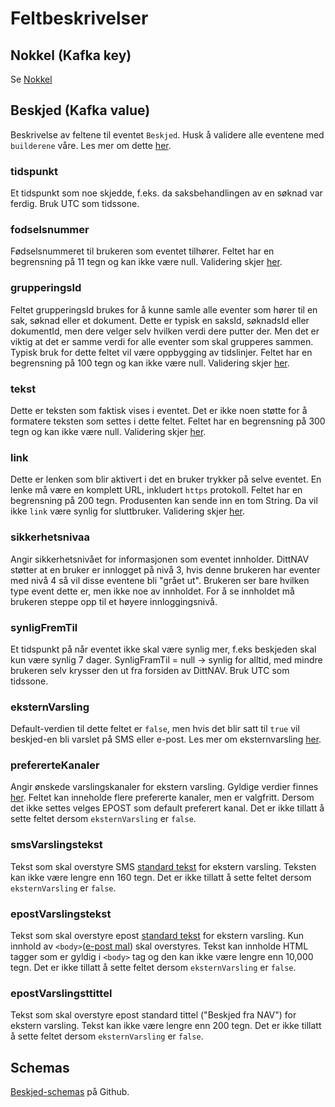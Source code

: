 # Feltbeskrivelser

## Nokkel (Kafka key)
Se [Nokkel](../fellesinfo.md)


## Beskjed (Kafka value)
Beskrivelse av feltene til eventet `Beskjed`.
Husk å validere alle eventene med `builderene` våre. Les mer om dette [her](../../builder.md).

### tidspunkt
Et tidspunkt som noe skjedde, f.eks. da saksbehandlingen av en søknad var ferdig. Bruk UTC som tidssone.

### fodselsnummer
Fødselsnummeret til brukeren som eventet tilhører. Feltet har en begrensning på 11 tegn og kan ikke være null. Validering skjer [her](https://github.com/navikt/dittnav-event-aggregator/blob/ee610abdf1040199ba65ede76eda1c33b42acffa/src/main/kotlin/no/nav/personbruker/dittnav/eventaggregator/beskjed/Beskjed.kt#L51).

### grupperingsId
Feltet grupperingsId brukes for å kunne samle alle eventer som hører til en sak, søknad eller et dokument. Dette er typisk en saksId, søknadsId eller dokumentId, men dere velger selv hvilken verdi dere putter der. Men det er viktig at det er samme verdi for alle eventer som skal grupperes sammen. Typisk bruk for dette feltet vil være oppbygging av tidslinjer. Feltet har en begrensning på 100 tegn og kan ikke være null. Validering skjer [her](https://github.com/navikt/dittnav-event-aggregator/blob/ee610abdf1040199ba65ede76eda1c33b42acffa/src/main/kotlin/no/nav/personbruker/dittnav/eventaggregator/beskjed/Beskjed.kt#L52).

### tekst
Dette er teksten som faktisk vises i eventet. Det er ikke noen støtte for å formatere teksten som settes i dette feltet. Feltet har en begrensning på 300 tegn og kan ikke være null. Validering skjer [her](https://github.com/navikt/dittnav-event-aggregator/blob/ee610abdf1040199ba65ede76eda1c33b42acffa/src/main/kotlin/no/nav/personbruker/dittnav/eventaggregator/beskjed/Beskjed.kt#L53).

### link
Dette er lenken som blir aktivert i det en bruker trykker på selve eventet. En lenke må være en komplett URL, inkludert `https` protokoll. Feltet har en begrensning på 200 tegn. Produsenten kan sende inn en tom String. Da vil ikke `link` være synlig for sluttbruker. Validering skjer [her](https://github.com/navikt/dittnav-event-aggregator/blob/ee610abdf1040199ba65ede76eda1c33b42acffa/src/main/kotlin/no/nav/personbruker/dittnav/eventaggregator/beskjed/Beskjed.kt#L54).

### sikkerhetsnivaa
Angir sikkerhetsnivået for informasjonen som eventet innholder.
DittNAV støtter at en bruker er innlogget på nivå 3, hvis denne brukeren har eventer med nivå 4 så vil disse eventene bli "grået ut". Brukeren ser bare hvilken type event dette er, men ikke noe av innholdet. For å se innholdet må brukeren steppe opp til et høyere innloggingsnivå.

### synligFremTil
Et tidspunkt på når eventet ikke skal være synlig mer, f.eks beskjeden skal kun være synlig 7 dager. SynligFramTil = null -> synlig for alltid, med mindre brukeren selv krysser den ut fra forsiden av DittNAV. Bruk UTC som tidssone.

### eksternVarsling 
Default-verdien til dette feltet er `false`, men hvis det blir satt til `true` vil beskjed-en bli varslet på SMS eller e-post. Les mer om eksternvarsling [her](../../eksternvarsling.md).

### prefererteKanaler
Angir ønskede varslingskanaler for ekstern varsling. Gyldige verdier finnes [her](https://github.com/navikt/brukernotifikasjon-schemas/blob/master/src/main/java/no/nav/brukernotifikasjon/schemas/builders/domain/PreferertKanal.java). Feltet kan inneholde flere prefererte kanaler, men er valgfritt.
Dersom det ikke settes velges EPOST som default preferert kanal. Det er ikke tillatt å sette feltet dersom `eksternVarsling` er `false`.

### smsVarslingstekst
Tekst som skal overstyre SMS [standard tekst](https://github.com/navikt/dittnav-varselbestiller/blob/master/src/main/resources/texts/sms_beskjed.txt) for ekstern varsling. Teksten kan ikke være lengre enn 160 tegn. Det er ikke tillatt å sette feltet dersom `eksternVarsling` er `false`.

### epostVarslingstekst
Tekst som skal overstyre epost [standard tekst](https://github.com/navikt/dittnav-varselbestiller/blob/master/src/main/resources/texts/epost_beskjed.txt) for ekstern varsling. Kun innhold av `<body>`([e-post mal](https://github.com/navikt/dittnav-varselbestiller/blob/6d4790261c4dd8bcde293da3b87b30a2d605f3c5/src/main/resources/texts/epost_mal.txt)) skal overstyres. Tekst kan innholde HTML tagger som er gyldig i `<body>` tag og den kan ikke være lengre enn 10,000 tegn. Det er ikke tillatt å sette feltet dersom `eksternVarsling` er `false`.

### epostVarslingsttittel
Tekst som skal overstyre epost standard tittel ("Beskjed fra NAV") for ekstern varsling. Tekst kan ikke være lengre enn 200 tegn. Det er ikke tillatt å sette feltet dersom `eksternVarsling` er `false`.

## Schemas
[Beskjed-schemas](https://github.com/navikt/brukernotifikasjon-schemas/blob/master/src/main/avro/legacy/beskjedLegacy.avsc) på Github.

